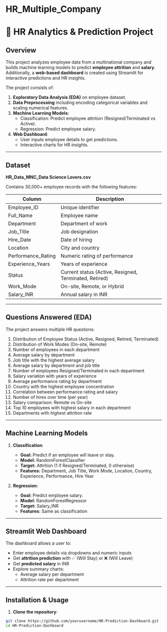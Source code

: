 # HR_Multiple_Company
# 💼 HR Analytics & Prediction Project

## Overview
This project analyzes employee data from a multinational company and builds machine learning models to predict **employee attrition** and **salary**. Additionally, a **web-based dashboard** is created using Streamlit for interactive predictions and HR insights.

The project consists of:

1. **Exploratory Data Analysis (EDA)** on employee dataset.
2. **Data Preprocessing** including encoding categorical variables and scaling numerical features.
3. **Machine Learning Models**:
   - Classification: Predict employee attrition (Resigned/Terminated vs Active).
   - Regression: Predict employee salary.
4. **Web Dashboard**:
   - User inputs employee details to get predictions.
   - Interactive charts for HR insights.

---

## Dataset
**HR_Data_MNC_Data Science Lovers.csv**

Contains 30,000+ employee records with the following features:

| Column                  | Description |
|-------------------------|-------------|
| Employee_ID             | Unique identifier |
| Full_Name               | Employee name |
| Department              | Department of work |
| Job_Title               | Job designation |
| Hire_Date               | Date of hiring |
| Location                | City and country |
| Performance_Rating      | Numeric rating of performance |
| Experience_Years        | Years of experience |
| Status                  | Current status (Active, Resigned, Terminated, Retired) |
| Work_Mode               | On-site, Remote, or Hybrid |
| Salary_INR              | Annual salary in INR |

---

## Questions Answered (EDA)
The project answers multiple HR questions:

1. Distribution of Employee Status (Active, Resigned, Retired, Terminated)
2. Distribution of Work Modes (On-site, Remote)
3. Number of employees in each department
4. Average salary by department
5. Job title with the highest average salary
6. Average salary by department and job title
7. Number of employees Resigned/Terminated in each department
8. Salary variation with years of experience
9. Average performance rating by department
10. Country with the highest employee concentration
11. Correlation between performance rating and salary
12. Number of hires over time (per year)
13. Salary comparison: Remote vs On-site
14. Top 10 employees with highest salary in each department
15. Departments with highest attrition rate

---

## Machine Learning Models

1. **Classification**:
   - **Goal:** Predict if an employee will leave or stay.
   - **Model:** RandomForestClassifier
   - **Target:** Attrition (1 if Resigned/Terminated, 0 otherwise)
   - **Features:** Department, Job Title, Work Mode, Location, Country, Experience, Performance, Hire Year

2. **Regression**:
   - **Goal:** Predict employee salary.
   - **Model:** RandomForestRegressor
   - **Target:** Salary_INR
   - **Features:** Same as classification

---

## Streamlit Web Dashboard

The dashboard allows a user to:

- Enter employee details via dropdowns and numeric inputs
- Get **attrition prediction** with ✅ (Will Stay) or ❌ (Will Leave)
- Get **predicted salary** in INR
- Explore summary charts:
  - Average salary per department
  - Attrition rate per department

---

## Installation & Usage

1. **Clone the repository**:

```bash
git clone https://github.com/yourusername/HR-Prediction-Dashboard.git
cd HR-Prediction-Dashboard

